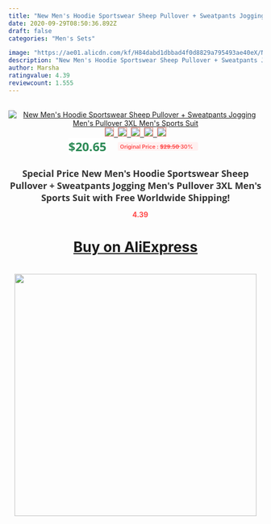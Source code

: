 ```yaml
---
title: "New Men's Hoodie Sportswear Sheep Pullover + Sweatpants Jogging Men's Pullover 3XL Men's Sports Suit"
date: 2020-09-29T08:50:36.892Z
draft: false
categories: "Men's Sets"

image: "https://ae01.alicdn.com/kf/H84dabd1dbbad4f0d8829a795493ae40eX/New-Men-s-Hoodie-Sportswear-Sheep-Pullover-Sweatpants-Jogging-Men-s-Pullover-3XL-Men-s-Sports.png_220x220.png"
description: "New Men's Hoodie Sportswear Sheep Pullover + Sweatpants Jogging Men's Pullover 3XL Men's Sports Suit"
author: Marsha
ratingvalue: 4.39
reviewcount: 1.555
---
```

<br>
<div style="text-align: center;">
<a href="https://s.click.aliexpress.com/e/_AkFCyd" target="_blank" rel="nofollow noopener noreferrer"><img alt="New Men's Hoodie Sportswear Sheep Pullover + Sweatpants Jogging Men's Pullover 3XL Men's Sports Suit" class="magnifier-image" src="https://ae01.alicdn.com/kf/H84dabd1dbbad4f0d8829a795493ae40eX/New-Men-s-Hoodie-Sportswear-Sheep-Pullover-Sweatpants-Jogging-Men-s-Pullover-3XL-Men-s-Sports.png_220x220.png_640x640.jpg">
<br>
<img style="border:1px solid salmon" src="https://ae01.alicdn.com/kf/H84dabd1dbbad4f0d8829a795493ae40eX/New-Men-s-Hoodie-Sportswear-Sheep-Pullover-Sweatpants-Jogging-Men-s-Pullover-3XL-Men-s-Sports.png_120x120.jpg">&nbsp;&nbsp;<img style="border:1px solid salmon" src="https://ae01.alicdn.com/kf/Hf797c324902f478aaabdbf51aee14f3dz/New-Men-s-Hoodie-Sportswear-Sheep-Pullover-Sweatpants-Jogging-Men-s-Pullover-3XL-Men-s-Sports.png_120x120.jpg">&nbsp;&nbsp;<img style="border:1px solid salmon" src="https://ae01.alicdn.com/kf/He7b94a15f77a4ffea71fe51b914270e0T/New-Men-s-Hoodie-Sportswear-Sheep-Pullover-Sweatpants-Jogging-Men-s-Pullover-3XL-Men-s-Sports.png_120x120.jpg">&nbsp;&nbsp;<img style="border:1px solid salmon" src="https://ae01.alicdn.com/kf/Hd66ae01b7e8348d1a2e96d19822afb15g/New-Men-s-Hoodie-Sportswear-Sheep-Pullover-Sweatpants-Jogging-Men-s-Pullover-3XL-Men-s-Sports.png_120x120.jpg">&nbsp;&nbsp;<img style="border:1px solid salmon" src="https://ae01.alicdn.com/kf/Hf2bff8e5b1e1476d988be77250343df8X/New-Men-s-Hoodie-Sportswear-Sheep-Pullover-Sweatpants-Jogging-Men-s-Pullover-3XL-Men-s-Sports.png_120x120.jpg"></a></div><br0>
<div style="text-align: center;"><span style="background-color: white; border: 0px; box-sizing: border-box; color: seagreen; display: inline-block; font-family: &quot;open sans&quot; , &quot;arial&quot; , &quot;helvetica&quot; , sans-serif , &quot;heiti&quot;; font-size: 24px; font-stretch: inherit; font-weight: 700; line-height: inherit; margin: 0px 10px 0px 0px; padding: 0px; vertical-align: middle;">$20.65 </span>
<span style="background: rgb(255 , 241 , 241); border-radius: 3px; border: 0px; box-sizing: border-box; color: #ff4747; display: inline-block; font-family: inherit; font-size: 12px; font-stretch: inherit; font-style: inherit; font-variant: inherit; font-weight: 600; line-height: inherit; margin: 0px; padding: 2px 5px; transform: scale(0.9); vertical-align: middle;">Original Price : <b style="text-decoration: line-through;">$29.50 </b> 30%&nbsp;&nbsp;</span></div>
<h1 style="color: #333333; display: inline-block; font-family: &quot;open sans&quot; , &quot;arial&quot; , &quot;helvetica&quot; , sans-serif , &quot;heiti&quot;; font-size: 18px; font-stretch: inherit; font-weight: 700; text-align: center;">Special Price New Men's Hoodie Sportswear Sheep Pullover + Sweatpants Jogging Men's Pullover 3XL Men's Sports Suit with Free Worldwide Shipping!</h1>
<div style="color: #ff4747; text-align: center;">
<img src="https://4.bp.blogspot.com/-M0ZcTcb-5uY/XleCXlxnR4I/AAAAAAAAAEc/OrjgMkXV1oMQFaCRZj5HQwOCBcu3w1FegCPcBGAYYCw/s1600/star.png" style="height: 15px;">&nbsp;<b>4.39</b></div>
<div class="button_cont" align="center"><a class="buynow_a" href="https://s.click.aliexpress.com/e/_AkFCyd" target="_blank" rel="nofollow noopener noreferrer"><H1>Buy on AliExpress</H1></a></div><br>
<div class="separator" style="clear: both; text-align: center;">
<img src="https://lh3.googleusercontent.com/-pTy5HemUv9M/XlePHvY0dAI/AAAAAAAAAE4/0nX5iRUoIWY8eMW9Dpxeirr157OZliDIgCLcBGAsYHQ/s1600/badge.gif" width="480">
</div>
